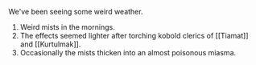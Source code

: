 We've been seeing some weird weather.
1. Weird mists in the mornings.
2. The effects seemed lighter after torching kobold clerics of [[Tiamat]] and [[Kurtulmak]].
3. Occasionally the mists thicken into an almost poisonous miasma.
